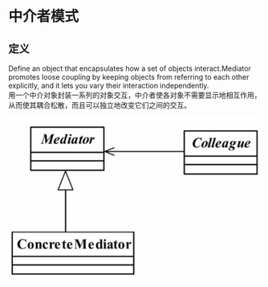 # 中介者模式

## 定义
Define an object that encapsulates how a set of objects interact.Mediator promotes loose coupling by keeping objects from referring to each other explicitly,
and it lets you vary their interaction independently.  
用一个中介对象封装一系列的对象交互，中介者使各对象不需要显示地相互作用，从而使其耦合松散，而且可以独立地改变它们之间的交互。

![中介者模式_图](中介者模式.png)




 







##  











